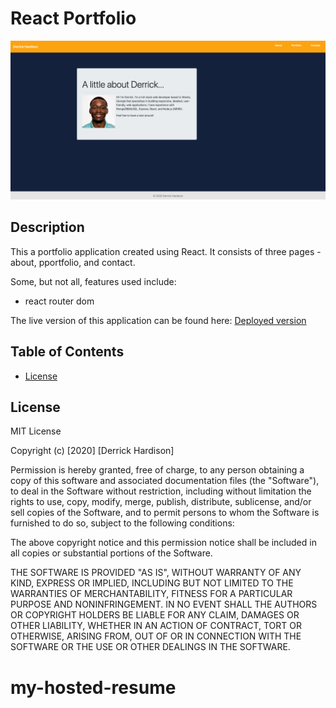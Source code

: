 # React Portfolio

![React Portfolio Final Image](public/images/aboutPage.png)

## Description

This a portfolio application created using React. It consists of three pages - about, pportfolio, and contact. 

Some, but not all, features used include:

- react router dom

The live version of this application can be found here: [Deployed version](https://derrickhardison.github.io/react-portfolio/)



## Table of Contents

- [License](#license)

## License

MIT License

Copyright (c) [2020] [Derrick Hardison]

Permission is hereby granted, free of charge, to any person obtaining a copy
of this software and associated documentation files (the "Software"), to deal
in the Software without restriction, including without limitation the rights
to use, copy, modify, merge, publish, distribute, sublicense, and/or sell
copies of the Software, and to permit persons to whom the Software is
furnished to do so, subject to the following conditions:

The above copyright notice and this permission notice shall be included in all
copies or substantial portions of the Software.

THE SOFTWARE IS PROVIDED "AS IS", WITHOUT WARRANTY OF ANY KIND, EXPRESS OR
IMPLIED, INCLUDING BUT NOT LIMITED TO THE WARRANTIES OF MERCHANTABILITY,
FITNESS FOR A PARTICULAR PURPOSE AND NONINFRINGEMENT. IN NO EVENT SHALL THE
AUTHORS OR COPYRIGHT HOLDERS BE LIABLE FOR ANY CLAIM, DAMAGES OR OTHER
LIABILITY, WHETHER IN AN ACTION OF CONTRACT, TORT OR OTHERWISE, ARISING FROM,
OUT OF OR IN CONNECTION WITH THE SOFTWARE OR THE USE OR OTHER DEALINGS IN THE
SOFTWARE.
# my-hosted-resume
